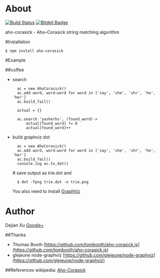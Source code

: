 # About

[![Build Status](https://travis-ci.org/xudejian/aho-corasick.png?branch=master)](https://travis-ci.org/xudejian/aho-corasick)
[![Bitdeli Badge](https://d2weczhvl823v0.cloudfront.net/xudejian/aho-corasick/trend.png)](https://bitdeli.com/free "Bitdeli Badge")


aho-corasick - Aho–Corasick string matching algorithm

#Installation

	$ npm install aho-corasick

#Example

##coffee

* search

		ac = new AhoCorasick()
		ac.add word, word:word for word in ['say', 'she', 'shr', 'he', 'her']
		ac.build_fail()

		actual = {}
  
		ac.search 'yasherhs', (found_word)->
    		actual[found_word] ?= 0
    		actual[found_word]++


* build graphviz dot

		ac = new AhoCorasick()
		ac.add word, word:word for word in ['say', 'she', 'shr', 'he', 'her']
		ac.build_fail()
		console.log ac.to_dot()

	\# save output as trie.dot  and 
	
		$ dot -Tpng trie.dot -o trie.png
	
	You also need to install [GraphViz](http://www.graphviz.org/)


# Author

Dejian Xu
[Google+](https://plus.google.com/116305544434538996428?rel=author)

##Thanks

* Thomas Booth [https://github.com/tombooth/aho-corasick.js](https://github.com/tombooth/aho-corasick.js)
* glejeune node-graphviz [https://github.com/glejeune/node-graphviz](https://github.com/glejeune/node-graphviz)

##References
wikipedia: [Aho-Corasick](https://en.wikipedia.org/wiki/Aho-Corasick)


